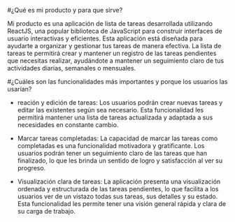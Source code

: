 #¿Qué es mi producto y para que sirve?

Mi producto es una aplicación de lista de tareas desarrollada utilizando ReactJS, una popular biblioteca de JavaScript para construir interfaces de usuario interactivas y eficientes. Esta aplicación está diseñada para ayudarte a organizar y gestionar tus tareas de manera efectiva. La lista de tareas te permitirá crear y mantener un registro de las tareas pendientes que necesitas realizar, ayudándote a mantener un seguimiento claro de tus actividades diarias, semanales o mensuales.

#¿Cuáles son las funcionalidades más importantes y porque los usuarios las usarían?

- reación y edición de tareas: Los usuarios podrán crear nuevas tareas y editar las existentes según sea necesario. Esta funcionalidad les permitirá mantener una lista de tareas actualizada y adaptada a sus necesidades en constante cambio.

- Marcar tareas completadas: La capacidad de marcar las tareas como completadas es una funcionalidad motivadora y gratificante. Los usuarios podrán tener un seguimiento claro de las tareas que han finalizado, lo que les brinda un sentido de logro y satisfacción al ver su progreso.

- Visualización clara de tareas: La aplicación presenta una visualización ordenada y estructurada de las tareas pendientes, lo que facilita a los usuarios ver de un vistazo todas sus tareas, sus detalles y su estado. Esta funcionalidad les permite tener una visión general rápida y clara de su carga de trabajo.
